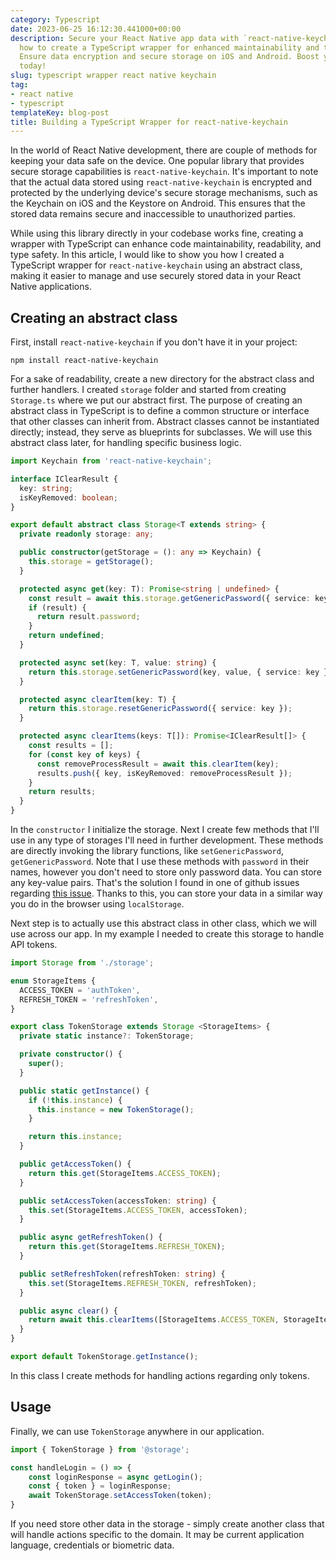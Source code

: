 ```yaml
---
category: Typescript
date: 2023-06-25 16:12:30.441000+00:00
description: Secure your React Native app data with `react-native-keychain`. Learn
  how to create a TypeScript wrapper for enhanced maintainability and type safety.
  Ensure data encryption and secure storage on iOS and Android. Boost your app's security
  today!
slug: typescript wrapper react native keychain
tag:
- react native
- typescript
templateKey: blog-post
title: Building a TypeScript Wrapper for react-native-keychain
---
```


In the world of React Native development, there are couple of methods for keeping your data safe on the device. One popular library that provides secure storage capabilities is `react-native-keychain`. It's important to note that the actual data stored using `react-native-keychain` is encrypted and protected by the underlying device's secure storage mechanisms, such as the Keychain on iOS and the Keystore on Android. This ensures that the stored data remains secure and inaccessible to unauthorized parties.

While using this library directly in your codebase works fine, creating a wrapper with TypeScript can enhance code maintainability, readability, and type safety. In this article, I would like to show you how I created a TypeScript wrapper for `react-native-keychain` using an abstract class, making it easier to manage and use securely stored data in your React Native applications.

## Creating an abstract class

First, install `react-native-keychain` if you don't have it in your project:

```shell
npm install react-native-keychain
```

For a sake of readability, create a new directory for the abstract class and further handlers. I created `storage` folder and started from creating `Storage.ts` where we put our abstract first. The purpose of creating an abstract class in TypeScript is to define a common structure or interface that other classes can inherit from. Abstract classes cannot be instantiated directly; instead, they serve as blueprints for subclasses. We will use this abstract class later, for handling specific business logic.

```typescript
import Keychain from 'react-native-keychain';

interface IClearResult {
  key: string;
  isKeyRemoved: boolean;
}

export default abstract class Storage<T extends string> {
  private readonly storage: any;

  public constructor(getStorage = (): any => Keychain) {
    this.storage = getStorage();
  }

  protected async get(key: T): Promise<string | undefined> {
    const result = await this.storage.getGenericPassword({ service: key });
    if (result) {
      return result.password;
    }
    return undefined;
  }

  protected async set(key: T, value: string) {
    return this.storage.setGenericPassword(key, value, { service: key });
  }

  protected async clearItem(key: T) {
    return this.storage.resetGenericPassword({ service: key });
  }

  protected async clearItems(keys: T[]): Promise<IClearResult[]> {
    const results = [];
    for (const key of keys) {
      const removeProcessResult = await this.clearItem(key);
      results.push({ key, isKeyRemoved: removeProcessResult });
    }
    return results;
  }
}
```

In the `constructor` I initialize the storage. Next I create few methods that I'll use in any type of storages I'll need in further development. These methods are directly invoking the library functions, like `setGenericPassword`, `getGenericPassword`. Note that I use these methods with `password` in their names, however you don't need to store only password data. You can store any key-value pairs. That's the solution I found in one of github issues regarding <a target="_blank" href="https://github.com/oblador/react-native-keychain/issues/291#issuecomment-682460091">this issue</a>. Thanks to this, you can store your data in a similar way you do in the browser using `localStorage`.

Next step is to actually use this abstract class in other class, which we will use across our app. In my example I needed to create this storage to handle API tokens.

```typescript
import Storage from './storage';

enum StorageItems {
  ACCESS_TOKEN = 'authToken',
  REFRESH_TOKEN = 'refreshToken',
}

export class TokenStorage extends Storage <StorageItems> {
  private static instance?: TokenStorage;

  private constructor() {
    super();
  }

  public static getInstance() {
    if (!this.instance) {
      this.instance = new TokenStorage();
    }

    return this.instance;
  }

  public getAccessToken() {
    return this.get(StorageItems.ACCESS_TOKEN);
  }

  public setAccessToken(accessToken: string) {
    this.set(StorageItems.ACCESS_TOKEN, accessToken);
  }

  public async getRefreshToken() {
    return this.get(StorageItems.REFRESH_TOKEN);
  }

  public setRefreshToken(refreshToken: string) {
    this.set(StorageItems.REFRESH_TOKEN, refreshToken);
  }

  public async clear() {
    return await this.clearItems([StorageItems.ACCESS_TOKEN, StorageItems.REFRESH_TOKEN]);
  }
}

export default TokenStorage.getInstance();
```

In this class I create methods for handling actions regarding only tokens.

## Usage

Finally, we can use `TokenStorage` anywhere in our application.

```typescript
import { TokenStorage } from '@storage';

const handleLogin = () => {
    const loginResponse = async getLogin();
    const { token } = loginResponse;
    await TokenStorage.setAccessToken(token);
}

```

If you need store other data in the storage - simply create another class that will handle actions specific to the domain. It may be current application language, credentials or biometric data.